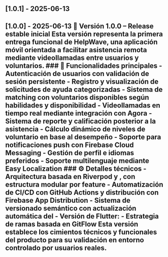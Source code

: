 ## [1.0.1] - 2025-06-13
## [1.0.0] - 2025-06-13  🔖 Versión 1.0.0 – Release estable inicial  Esta versión representa la primera entrega funcional de **HelpWave**, una aplicación móvil orientada a facilitar asistencia remota mediante videollamadas entre usuarios y voluntarios.  ### 🧩 Funcionalidades principales - Autenticación de usuarios con validación de sesión persistente - Registro y visualización de solicitudes de ayuda categorizadas - Sistema de matching con voluntarios disponibles según habilidades y disponibilidad - Videollamadas en tiempo real mediante integración con **Agora** - Sistema de reporte y calificación posterior a la asistencia - Cálculo dinámico de niveles de voluntario en base al desempeño - Soporte para notificaciones push con **Firebase Cloud Messaging** - Gestión de perfil e idiomas preferidos - Soporte multilenguaje mediante **Easy Localization**  ### ⚙️ Detalles técnicos - Arquitectura basada en **Riverpod** y , con estructura modular por feature - Automatización de CI/CD con **GitHub Actions** y distribución con **Firebase App Distribution** - Sistema de versionado semántico con actualización automática del  - Versión de Flutter:  - Estrategia de ramas basada en **GitFlow**  Esta versión establece los cimientos técnicos y funcionales del producto para su validación en entorno controlado por usuarios reales.

